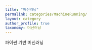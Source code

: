 ```yaml
---
title: "머신러닝"
permalink: categories/MachineRunning/
layout: category
author_profile: true
taxonomy: 머신러닝
---
```


파이썬 기반 머신러닝
